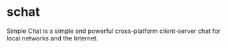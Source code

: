 schat
=====

Simple Chat is a simple and powerful cross-platform client-server chat for local networks and the Internet.
